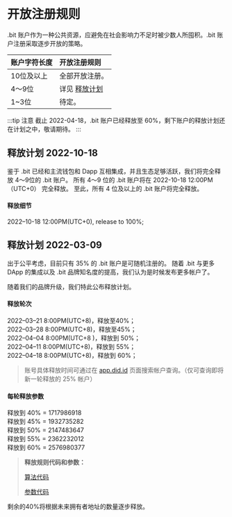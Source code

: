 # 开放注册规则

.bit 账户作为一种公共资源，应避免在社会影响力不足时被少数人所囤积。.bit 账户注册采取逐步开放的策略。

| 账户字符长度  | 开放注册规则           |
|:--------|:-----------------|
| 10位及以上  | 全部开放注册。          |
| 4～9位    | 详见 [释放计划](#释放计划) |
| 1~3位    | 待定。              |

:::tip 注意
截止 2022-04-18，.bit 账户已经释放至 60%，剩下账户的释放计划还在计划之中，敬请期待。
:::

## 释放计划 2022-10-18
鉴于 .bit 已经和主流钱包和 Dapp 互相集成，并且生态足够活跃，我们将完全释放 4～9位的 .bit 账户。
所有 4～9 位的 .bit 账户将在 2022-10-18 12:00PM（UTC+0） 完全释放。
至此，所有 4 位及以上的 .bit 账户将完全释放。

#### 释放细节
2022–10-18 12:00PM(UTC+0), release to 100%;


## 释放计划 2022-03-09

出于公平考虑，目前只有 35% 的 .bit 账户是可随机注册的。
随着 .bit 与更多 DApp 的集成以及 .bit 品牌知名度的提高，我们认为是时候发布更多帐户了。

随着我们的品牌升级，我们特此公布释放计划。

#### 释放轮次
2022–03–21 8:00PM(UTC+8)，释放至40%；  
2022–03–28 8:00PM(UTC+8)，释放至45%；  
2022–04–04 8:00PM(UTC+8 )，释放到 50%；  
2022–04–11 8:00PM(UTC+8)，释放到 55%；  
2022–04–18 8:00PM(UTC+8)，释放到 60%；  

> 账号具体释放时间可通过在 [app.did.id](https://app.did.id) 页面搜索帐户查询。（仅可查询即将新一轮释放的 25% 帐户）

#### 每轮释放参数
释放到 40% = 1717986918  
释放到 45% = 1932735282  
释放到 50% = 2147483647  
释放到 55% = 2362232012  
释放到 60% = 2576980377  


> **释放规则代码和参数：**
> 
> [算法代码](https://github.com/dotbitHQ/das-contracts/blob/7717330047772f51855d79bd67b77dede34d0bf8/contracts/pre-account-cell-type/src/entry.rs#L597-L630)
> 
> [参数代码](https://github.com/dotbitHQ/das-contracts/blob/7717330047772f51855d79bd67b77dede34d0bf8/contracts/pre-account-cell-type/src/entry.rs#L607)

剩余的40%将根据未来拥有者地址的数量逐步释放。